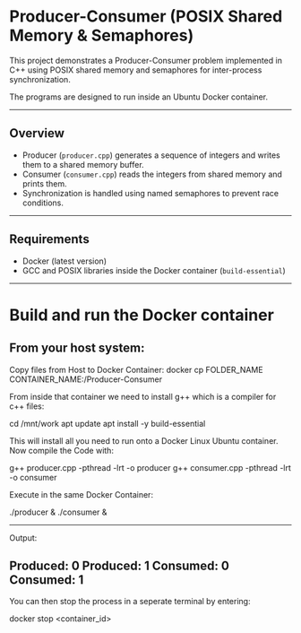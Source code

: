 # Producer-Consumer (POSIX Shared Memory & Semaphores)

This project demonstrates a Producer-Consumer problem implemented in C++ using POSIX shared memory and semaphores for inter-process synchronization.

The programs are designed to run inside an Ubuntu Docker container.

---

## Overview

- Producer (`producer.cpp`) generates a sequence of integers and writes them to a shared memory buffer.
- Consumer (`consumer.cpp`) reads the integers from shared memory and prints them.
- Synchronization is handled using named semaphores to prevent race conditions.

---

## Requirements

- Docker (latest version)
- GCC and POSIX libraries inside the Docker container (`build-essential`)

---

# Build and run the Docker container
From your host system:
-----------------------
Copy files from Host to Docker Container:
docker cp FOLDER_NAME CONTAINER_NAME:/Producer-Consumer


From inside that container we need to install g++ which is a compiler for c++ files:

cd /mnt/work
apt update
apt install -y build-essential


This will install all you need to run onto a Docker Linux Ubuntu container.
Now compile the Code with:

g++ producer.cpp -pthread -lrt -o producer
g++ consumer.cpp -pthread -lrt -o consumer


Execute in the same Docker Container:

./producer & ./consumer &

----------------------------
Output:

Produced: 0
Produced: 1
Consumed: 0
Consumed: 1
----------------------------


You can then stop the process in a seperate terminal by entering:

docker stop <container_id>







